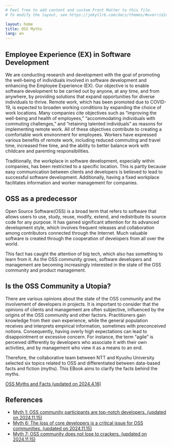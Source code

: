```yaml
---
# Feel free to add content and custom Front Matter to this file.
# To modify the layout, see https://jekyllrb.com/docs/themes/#overriding-theme-defaults

layout: home
title: OSS Myths
lang: en
---
```


## Employee Experience (EX) in Software Development
We are conducting research and development with the goal of promoting the well-being of individuals involved in software development and enhancing the Employee Experience (EX). Our objective is to enable software development to be carried out by anyone, at any time, and from anywhere, by providing solutions that expand opportunities for diverse individuals to thrive.
Remote work, which has been promoted due to COVID-19, is expected to broaden working conditions by expanding the choice of work locations. Many companies cite objectives such as “improving the well-being and health of employees,” “accommodating individuals with commuting challenges,” and “retaining talented individuals” as reasons for implementing remote work. All of these objectives contribute to creating a comfortable work environment for employees.
Workers have expressed various benefits of remote work, including reduced commuting and travel time, increased free time, and the ability to better balance work with childcare and parenting responsibilities.

Traditionally, the workplace in software development, especially within companies, has been restricted to a specific location. This is partly because easy communication between clients and developers is believed to lead to successful software development. Additionally, having a fixed workplace facilitates information and worker management for companies.


## OSS as a predecessor

Open Source Software(OSS) is a broad term that refers to software that allows users to use, study, reuse, modify, extend, and redistribute its source code for any purpose. It has gained significant attention for its advanced development style, which involves frequent releases and collaboration among contributors connected through the Internet. Much valuable software is created through the cooperation of developers from all over the world.

This fact has caught the attention of big tech, which also has something to learn from it. As the OSS community grows, software developers and management are becoming increasingly interested in the state of the OSS community and product management.

## Is the OSS Community a Utopia?
There are various opinions about the state of the OSS community and the involvement of developers in projects. It is important to consider that the opinions of clients and management are often subjective, influenced by the origins of the OSS community and other factors. Practitioners gain knowledge from their own experience, while the general population receives and interprets empirical information, sometimes with preconceived notions. Consequently, having overly high expectations can lead to disappointment or excessive concern. For instance, the term “agile” is perceived differently by developers who associate it with their own activities, and by management who view it as a means to an end.

Therefore, the collaborative team between NTT and Kyushu University selected six topics related to OSS and differentiated between data-based facts and fiction (myths). This EBook aims to clarify the facts behind the myths.

[OSS Myths and Facts (updated on 2024.4.16)](https://arxiv.org/abs/2404.09223)


## References
- [Myth 1: OSS community participants are top-notch developers. (updated on 2024.11.15)](https://github.com/oss-ebook/oss-ebook.github.io/blob/main/assets/myth/myth1-en.pdf)
- [Myth 6: The loss of core developers is a critical issue for OSS communities. (updated on 2024.11.15)](https://github.com/oss-ebook/oss-ebook.github.io/blob/main/assets/myth/olivier_oss_myth.pdf)
- [Myth 7: OSS community does not lose to crackers. (updated on 2024.11.15)](https://github.com/oss-ebook/oss-ebook.github.io/blob/main/assets/myth/myth7-en.pdf)